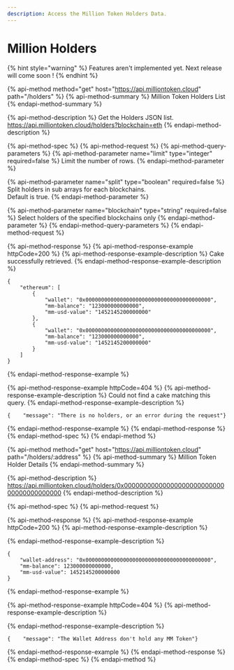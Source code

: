```yaml
---
description: Access the Million Token Holders Data.
---
```


# Million Holders

{% hint style="warning" %}
Features aren't implemented yet. Next release will come soon !
{% endhint %}

{% api-method method="get" host="https://api.milliontoken.cloud" path="/holders" %}
{% api-method-summary %}
Million Token Holders List
{% endapi-method-summary %}

{% api-method-description %}
Get the Holders JSON list.  
https://api.milliontoken.cloud/holders?blockchain=eth
{% endapi-method-description %}

{% api-method-spec %}
{% api-method-request %}
{% api-method-query-parameters %}
{% api-method-parameter name="limit" type="integer" required=false %}
Limit the number of rows.
{% endapi-method-parameter %}

{% api-method-parameter name="split" type="boolean" required=false %}
Split holders in sub arrays for each blockchains.  
Default is true.
{% endapi-method-parameter %}

{% api-method-parameter name="blockchain" type="string" required=false %}
Select holders of the specified blockchains only
{% endapi-method-parameter %}
{% endapi-method-query-parameters %}
{% endapi-method-request %}

{% api-method-response %}
{% api-method-response-example httpCode=200 %}
{% api-method-response-example-description %}
Cake successfully retrieved.
{% endapi-method-response-example-description %}

```
{
    "ethereum": [
        {
            "wallet": "0x0000000000000000000000000000000000000000",    
            "mm-balance": "123000000000000",    
            "mm-usd-value": "1452145200000000"
        },
        {
            "wallet": "0x0000000000000000000000000000000000000000",    
            "mm-balance": "123000000000000",    
            "mm-usd-value": "1452145200000000"
        }
    ]
}
```
{% endapi-method-response-example %}

{% api-method-response-example httpCode=404 %}
{% api-method-response-example-description %}
Could not find a cake matching this query.
{% endapi-method-response-example-description %}

```
{    "message": "There is no holders, or an error during the request"}
```
{% endapi-method-response-example %}
{% endapi-method-response %}
{% endapi-method-spec %}
{% endapi-method %}

{% api-method method="get" host="https://api.milliontoken.cloud" path="/holders/:address" %}
{% api-method-summary %}
Million Token Holder Details
{% endapi-method-summary %}

{% api-method-description %}
https://api.milliontoken.cloud/holders/0x0000000000000000000000000000000000000000
{% endapi-method-description %}

{% api-method-spec %}
{% api-method-request %}

{% api-method-response %}
{% api-method-response-example httpCode=200 %}
{% api-method-response-example-description %}

{% endapi-method-response-example-description %}

```
{
    "wallet-address": "0x0000000000000000000000000000000000000000", 
    "mm-balance": 123000000000000,
    "mm-usd-value": 1452145200000000
}
```
{% endapi-method-response-example %}

{% api-method-response-example httpCode=404 %}
{% api-method-response-example-description %}

{% endapi-method-response-example-description %}

```
{    "message": "The Wallet Address don't hold any MM Token"}
```
{% endapi-method-response-example %}
{% endapi-method-response %}
{% endapi-method-spec %}
{% endapi-method %}



